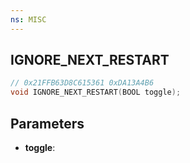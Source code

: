 ```yaml
---
ns: MISC
---
```

## IGNORE_NEXT_RESTART

```c
// 0x21FFB63D8C615361 0xDA13A4B6
void IGNORE_NEXT_RESTART(BOOL toggle);
```


## Parameters
* **toggle**: 

